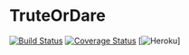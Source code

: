 # TruteOrDare

[![Build Status](https://travis-ci.com/JrobT/tord.svg?branch=master)](https://travis-ci.com/JrobT/tord)
[![Coverage Status](https://coveralls.io/repos/github/JrobT/tord/badge.svg?branch=master)](https://coveralls.io/github/JrobT/tord?branch=master)
[![Heroku](https://heroku-badge.herokuapp.com/?app=trute-or-dare)]
